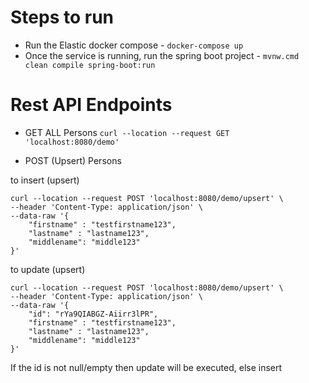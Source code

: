# Steps to run

- Run the Elastic docker compose - ``docker-compose up``
- Once the service is running, run the spring boot project - 
  `mvnw.cmd clean compile spring-boot:run`
  

# Rest API Endpoints
- GET ALL Persons
`curl --location --request GET 'localhost:8080/demo'`
  
- POST (Upsert) Persons

to insert (upsert)
````aidl
curl --location --request POST 'localhost:8080/demo/upsert' \
--header 'Content-Type: application/json' \
--data-raw '{
    "firstname" : "testfirstname123",
    "lastname" : "lastname123",
    "middlename": "middle123"
}'
````

to update (upsert)
```aidl
curl --location --request POST 'localhost:8080/demo/upsert' \
--header 'Content-Type: application/json' \
--data-raw '{
    "id": "rYa9QIABGZ-Aiirr3lPR",
    "firstname" : "testfirstname123",
    "lastname" : "lastname123",
    "middlename": "middle123"
}'
```

If the id is not null/empty then update will be executed, else insert